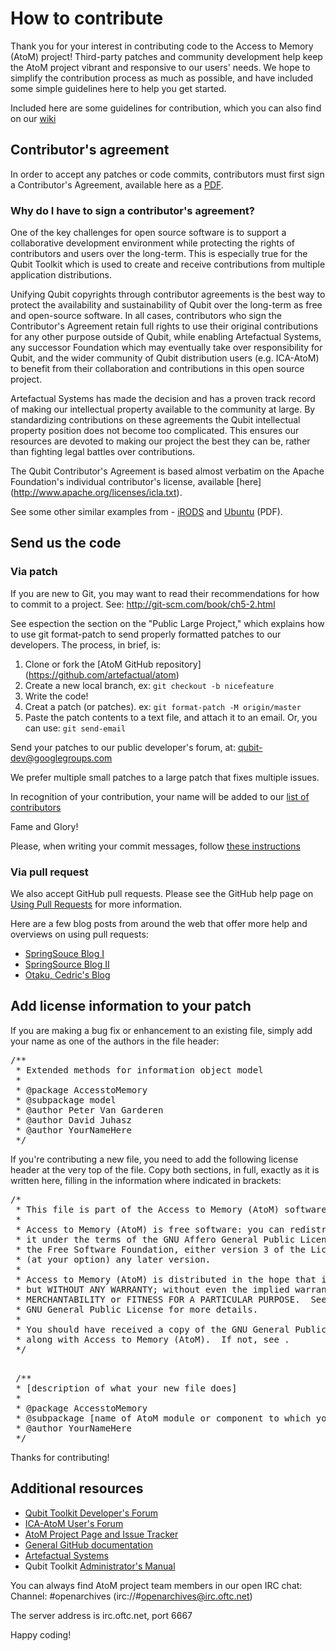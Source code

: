 # How to contribute

Thank you for your interest in contributing code to the Access to Memory (AtoM) project! Third-party patches and community development help keep the AtoM project vibrant and responsive to our users' needs. We hope to simplify the contribution process as much as possible, and have included some simple guidelines here to help you get started.

Included here are some guidelines for contribution, which you can also find on our [wiki](https://www.qubit-toolkit.org/mediawiki/index.php?title=Contribute_code)

## Contributor's agreement

In order to accept any patches or code commits, contributors must first sign a Contributor's Agreement, available here as a [PDF](http://qubit-toolkit.org/accesstomemory-contributor-agreement.pdf).

### Why do I have to sign a contributor's agreement?

One of the key challenges for open source software is to support a collaborative development environment while protecting the rights of contributors and users over the long-term. This is especially true for the Qubit Toolkit which is used to create and receive contributions from multiple application distributions.

Unifying Qubit copyrights through contributor agreements is the best way to protect the availability and sustainability of Qubit over the long-term as free and open-source software. In all cases, contributors who sign the Contributor's Agreement retain full rights to use their original contributions for any other purpose outside of Qubit, while enabling Artefactual Systems, any successor Foundation which may eventually take over responsibility for Qubit, and the wider community of Qubit distribution users (e.g. ICA-AtoM) to benefit from their collaboration and contributions in this open source project.

Artefactual Systems has made the decision and has a proven track record of making our intellectual property available to the community at large. By standardizing contributions on these agreements the Qubit intellectual property position does not become too complicated. This ensures our resources are devoted to making our project the best they can be, rather than fighting legal battles over contributions.

The Qubit Contributor's Agreement is based almost verbatim on the Apache Foundation's individual contributor's license, available [here] (http://www.apache.org/licenses/icla.txt).

See some other similar examples from - [iRODS](https://www.irods.org/index.php/iRODS_Contributor%E2%80%99s_Agreement) and [Ubuntu](http://www.canonical.com/sites/default/files/active/images/Canonical-HA-CLA-ANY-I.pdf) (PDF).

## Send us the code

### Via patch

If you are new to Git, you may want to read their recommendations for how to commit to a project. See: http://git-scm.com/book/ch5-2.html

See espection the section on the "Public Large Project," which explains how to use git format-patch to send properly formatted patches to our developers. The process, in brief, is:

1. Clone or fork the [AtoM GitHub repository] (https://github.com/artefactual/atom)
1. Create a new local branch, ex: `git checkout -b nicefeature`
1. Write the code!
4. Creat a patch (or patches). ex: `git format-patch -M origin/master`
5. Paste the patch contents to a text file, and attach it to an email. Or, you can use: `git send-email`

Send your patches to our public developer's forum, at: qubit-dev@googlegroups.com

We prefer multiple small patches to a large patch that fixes multiple issues.

In recognition of your contribution, your name will be added to our [list of contributors](https://www.qubit-toolkit.org/wiki/Contributors)

Fame and Glory!

Please, when writing your commit messages, follow [these instructions](http://git-scm.com/book/en/Distributed-Git-Contributing-to-a-Project#Commit-Guidelines)

### Via pull request

We also accept GitHub pull requests. Please see the GitHub help page on [Using Pull Requests](https://help.github.com/articles/using-pull-requests) for more information.

Here are a few blog posts from around the web that offer more help and overviews on using pull requests:

* [SpringSouce Blog I](http://blog.springsource.org/2011/07/18/social-coding-pull-requests-what-to-do-when-things-get-complicated/)
* [SpringSource Blog II](http://blog.springsource.com/2010/12/21/social-coding-in-spring-projects/)
* [Otaku, Cedric's Blog](http://beust.com/weblog/2010/09/15/a-quick-guide-to-pull-requests/)

## Add license information to your patch

If you are making a bug fix or enhancement to an existing file, simply add your name as one of the authors in the file header:

<pre>
/**
 * Extended methods for information object model
 *
 * @package AccesstoMemory
 * @subpackage model
 * @author Peter Van Garderen <peter@artefactual.com>
 * @author David Juhasz <david@artefactual.com>
 * @author YourNameHere <youremail@address>
 */
</pre>

If you're contributing a new file, you need to add the following license header at the very top of the file. Copy both sections, in full, exactly as it is written here, filling in the information where indicated in brackets:

<pre>
/*
 * This file is part of the Access to Memory (AtoM) software.
 *
 * Access to Memory (AtoM) is free software: you can redistribute it and/or modify
 * it under the terms of the GNU Affero General Public License as published by
 * the Free Software Foundation, either version 3 of the License, or
 * (at your option) any later version.
 *
 * Access to Memory (AtoM) is distributed in the hope that it will be useful,
 * but WITHOUT ANY WARRANTY; without even the implied warranty of
 * MERCHANTABILITY or FITNESS FOR A PARTICULAR PURPOSE.  See the
 * GNU General Public License for more details.
 *
 * You should have received a copy of the GNU General Public License
 * along with Access to Memory (AtoM).  If not, see <http://www.gnu.org/licenses/>.
 */

</pre>

<pre>
 /**
 * [description of what your new file does]
 *
 * @package AccesstoMemory
 * @subpackage [name of AtoM module or component to which your file contributes]
 * @author YourNameHere <youremail@address>
 */
</pre>

Thanks for contributing!

## Additional resources

 * [Qubit Toolkit Developer's Forum](https://groups.google.com/forum/#!forum/qubit-dev)
 * [ICA-AtoM User's Forum](https://groups.google.com/forum/#!forum/ica-atom-users)
 * [AtoM Project Page and Issue Tracker](https://projects.artefactual.com/projects/atom)
 * [General GitHub documentation](http://help.github.com/)
 * [Artefactual Systems](http://www.artefactual.com/)
 * Qubit Toolkit [Administrator's Manual](https://www.qubit-toolkit.org/wiki/Administrator_manual)

You can always find AtoM project team members in our open IRC chat:
Channel: #openarchives (irc://#openarchives@irc.oftc.net)

The server address is irc.oftc.net, port 6667

Happy coding!

